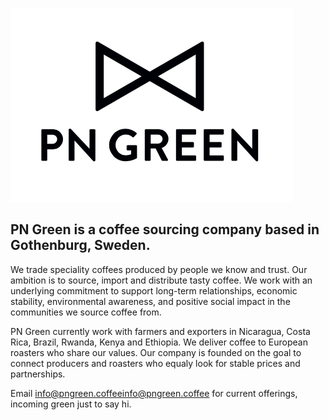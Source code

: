 
![Logo](pngreen.png)


## PN Green is a coffee sourcing company based in Gothenburg, Sweden. 

We trade speciality coffees produced by people we know and trust. Our ambition is to source, import and distribute tasty coffee. We work with an underlying commitment to support long-term relationships, economic stability, environmental awareness, and positive social impact in the communities we source coffee from.

PN Green currently work with farmers and exporters in Nicaragua, Costa Rica, Brazil, Rwanda, Kenya and Ethiopia. We deliver coffee to European roasters who share our values. Our company is founded on the goal to connect producers and roasters who equaly look for stable prices and partnerships. 

Email [info@pngreen.coffee](email:info@pngreen.coffee)info@pngreen.coffee for current offerings, incoming green just to say hi. 

